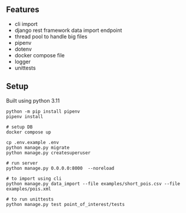 ## Features
* cli import
* django rest framework data import endpoint
* thread pool to handle big files
* pipenv
* dotenv
* docker compose file
* logger
* unittests

## Setup
Built using python 3.11
```commandline
python -m pip install pipenv
pipenv install

# setup DB
docker compose up

cp .env.example .env
python manage.py migrate
python manage.py createsuperuser

# run server 
python manage.py 0.0.0.0:8000  --noreload

# to import using cli
python manage.py data_import --file examples/short_pois.csv --file examples/pois.xml

# to run unittests
python manage.py test point_of_interest/tests

```


